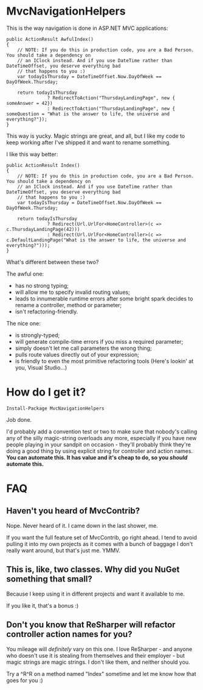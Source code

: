 # MvcNavigationHelpers

This is the way navigation is done in ASP.NET MVC applications:

    public ActionResult AwfulIndex()
    {
        // NOTE: If you do this in production code, you are a Bad Person. You should take a dependency on
        // an IClock instead. And if you use DateTime rather than DateTimeOffset, you deserve everything bad
        // that happens to you :)
        var todayIsThursday = DateTimeOffset.Now.DayOfWeek == DayOfWeek.Thursday;

        return todayIsThursday
                   ? RedirectToAction("ThursdayLandingPage", new { someAnswer = 42})
                   : RedirectToAction("ThursdayLandingPage", new { someQuestion = "What is the answer to life, the universe and everything?"});
    }

This way is yucky. Magic strings are great, and all, but I like my code to keep working after I've shipped it and want to rename something.

I like this way better:

    public ActionResult Index()
    {
        // NOTE: If you do this in production code, you are a Bad Person. You should take a dependency on
        // an IClock instead. And if you use DateTime rather than DateTimeOffset, you deserve everything bad
        // that happens to you :)
        var todayIsThursday = DateTimeOffset.Now.DayOfWeek == DayOfWeek.Thursday;

        return todayIsThursday
                   ? Redirect(Url.UrlFor<HomeController>(c => c.ThursdayLandingPage(42)))
                   : Redirect(Url.UrlFor<HomeController>(c => c.DefaultLandingPage("What is the answer to life, the universe and everything?")));
    }

What's different between these two?

The awful one:

* has no strong typing;
* will allow me to specify invalid routing values;
* leads to innumerable runtime errors after some bright spark decides to rename a controller, method or parameter;
* isn't refactoring-friendly.

The nice one:

* is strongly-typed;
* will generate compile-time errors if you miss a required parameter;
* simply doesn't let me call parameters the wrong thing;
* pulls route values directly out of your expression;
* is friendly to even the most primitive refactoring tools (Here's lookin' at you, Visual Studio...)

# How do I get it?

    Install-Package MvcNavigationHelpers

Job done.

I'd probably add a convention test or two to make sure that nobody's calling any of the silly magic-string overloads any more, especially if you have new people playing in your sandpit on occasion - they'll probably think they're doing a good thing by using explicit string for controller and action names. **You can automate this. It has value and it's cheap to do, so you *should* automate this.**

# FAQ

## Haven't you heard of MvcContrib?
Nope. Never heard of it. I came down in the last shower, me.

If you want the full feature set of MvcContrib, go right ahead. I tend to avoid pulling it into my own projects as it comes with a bunch of baggage I don't really want around, but that's just me. YMMV.

## This is, like, two classes. Why did you NuGet something that small?
Because I keep using it in different projects and want it available to me.

If you like it, that's a bonus :)

## Don't you know that ReSharper will refactor controller action names for you?
You mileage will *definitely* vary on this one. I love ReSharper - and anyone who doesn't use it is stealing from themselves and their employer - but magic strings are magic strings. I don't like them, and neither should you.

Try a ^R^R on a method named "Index" sometime and let me know how that goes for you :)